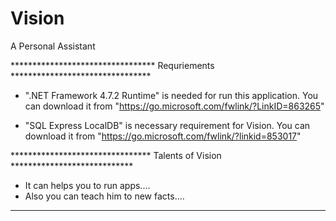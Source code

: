 # Vision
A Personal Assistant


********************************* Requriements ********************************
* ".NET Framework 4.7.2 Runtime" is needed for run this application.
 You can download it from "https://go.microsoft.com/fwlink/?LinkID=863265"
 
* "SQL Express LocalDB" is necessary requirement for Vision.
 You can download it from "https://go.microsoft.com/fwlink/?linkid=853017"


******************************** Talents of Vision ****************************
* It can helps you to run apps....
* Also you can teach him to new facts....
******************************************************************************

